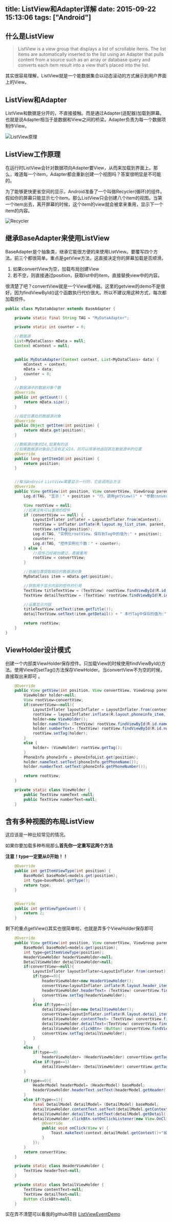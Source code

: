 title: ListView和Adapter详解
date: 2015-09-22 15:13:06
tags: ["Android"]
---
## 什么是ListView
> ListView is a view group that displays a list of scrollable items. The list items are automatically inserted to the list using an Adapter that pulls content from a source such as an array or database query and converts each item result into a view that’s placed into the list.

其实很容易理解，ListView就是一个能数据集合以动态滚动的方式展示到用户界面上的View。
<!--more-->

## ListView和Adapter

ListView和数据是分开的，不直接接触。而是通过Adapter(适配器)加载到屏幕。也就是说Adapter相当于是数据和View之间的桥梁。Adapter负责为每一个数据项制作View。

![ListView原理](http://ww4.sinaimg.cn/mw690/87dacc16gw1ewbbhro6s3j20dr0agwfb.jpg)

## ListView工作原理

在运行时ListView会针对数据项向Adapter要View，从而来加载到界面上。那么，难道每一个item，Adapter都会重新创建一个视图吗？答案很明显是不可能的。

为了能够更快更省空间的显示，Android准备了一个叫做Recycler(循环)的组件。假如你的屏幕只能显示七个item。那么ListView只会创建八个item的视图。当第一个item出去，离开屏幕的时候，这个item的view就会被拿来重用，显示下一个item的内容。

![Recycler](http://android.amberfog.com/wp-content/uploads/2010/02/listview_recycler.jpg)

## 继承BaseAdapter来使用ListView

BaseAdapter是个抽象类，继承它能很方便的来使用ListView。要覆写四个方法。前三个都很简单。重点是getView方法，这直接决定你的屏幕加载是否顺滑。

1.  如果convertView为空，加载布局创建View
2.  若不空，则直接通过position，获取list中的item，直接替换view中的内容。

很清楚了吧？convertView就是一个View缓冲器。这里的getview的demo不是很好。因为findViewById()这个函数执行代价很大。所以不建议用这种方式，每次都加载控件。
```java
public class MyDataAdapter extends BaseAdapter {

    private static final String TAG = "MyDataAdapter";

    private static int counter = 0;

    //数据源
    List<MyDataClass> mData = null;
    Context mContext = null;


    public MyDataAdapter(Context context, List<MyDataClass> data) {
        mContext = context;
        mData = data;
        counter = 0;
    }

    //数据源中的数据对象个数
    @Override
    public int getCount() {
        return mData.size();
    }

    //指定位置处的数据源对象
    @Override
    public Object getItem(int position) {
        return mData.get(position);
    }

    //数据源对象的Id,如果有的话
    //如果数据源对象自己没有定义Id，则可以简单地返回其在数据源中的位置
    @Override
    public long getItemId(int position) {
        return position;
    }


    //每当Android ListView需要显示一行时，它会调用此方法
    @Override
    public View getView(int position, View convertView, ViewGroup parent) {
        Log.d(TAG, "显示：" + position + "行，调用getView()" + "参数convertView==null?" + (convertView == null));

        View rootView = null;
        //如果没有可以重用的控件
        if (convertView == null) {
            LayoutInflater inflater = LayoutInflater.from(mContext);
            rootView = inflater.inflate(R.layout.my_list_item, parent, false); //加载布局，创建View
            rootView.setTag(position);
            Log.d(TAG, "实例化rootView，保存到Tag中的值为:" + position);
            counter++;
            Log.d(TAG, "控件实例化个数：" + counter);
        } else {
            //控件己经被创建过，直接重用
            rootView = convertView;
        }

        //依据位置提取相应的数据源对象
        MyDataClass item = mData.get(position);

        //获取用于显示内容的控件的引用
        TextView titleTextView = (TextView) rootView.findViewById(R.id.tvTitle);
        TextView detailTextView = (TextView) rootView.findViewById(R.id.tvDetail);

        //设置显示内容
        titleTextView.setText(item.getTitle());
        detailTextView.setText(item.getDetail() + " 本行Tag中保存的值为:" + rootView.getTag());

        return rootView;
    }
}
```

## ViewHolder设计模式

创建一个内部类ViewHolder保存控件。只加载View的时候使用findViewById()方法。使用View的setTag()方法保存ViewHolder。当convertView不为空的时候，直接取出来即可
。
```java
    @Override
    public View getView(int position, View convertView, ViewGroup parent) {
        ViewHolder holder=null;
        View rootView=convertView;
        if(convertView==null){
            LayoutInflater layoutInflater = LayoutInflater.from(context);
            rootView = layoutInflater.inflate(R.layout.phoneinfo_item, parent, false);
            holder=new ViewHolder();
            holder.nameText= (TextView) rootView.findViewById(R.id.nameText);
            holder.numberText= (TextView) rootView.findViewById(R.id.numberText);
            rootView.setTag(holder);
        }
        else {
            holder= (ViewHolder) rootView.getTag();
        }
        PhoneInfo phoneInfo = phoneInfoList.get(position);
        holder.nameText.setText(phoneInfo.getPhoneName());
        holder.numberText.setText(phoneInfo.getPhoneNumber());

        return rootView;
    }

    private static class ViewHolder {
        public TextView nameText =null;
        public TextView numberText=null;
    }
```

## 含有多种视图的布局ListView

这应该是一种比较常见的情况。

如果你要加载多种布局那么**首先你一定重写这两个方法**

**注意！type一定要从0开始！！**
```java
    @Override
    public int getItemViewType(int position) {
        BaseModel baseModel=models.get(position);
        int type=baseModel.getType();
        return type;
    }


    @Override
    public int getViewTypeCount() {
        return 2;
    }
```

剩下的重点getView()其实也很简单啦，也就是弄多个ViewHolder保存即可
```java
    @Override
    public View getView(int position, View convertView, ViewGroup parent) {
        BaseModel baseModel=models.get(position);
        int type=getItemViewType(position);
        HeaderViewHolder headerViewHolder=null;
        DetailViewHolder detailViewHolder=null;
        if(convertView==null){
            LayoutInflater layoutInflater=LayoutInflater.from(context);
            if(type==0){
                headerViewHolder=new HeaderViewHolder();
                convertView=layoutInflater.inflate(R.layout.header_item,null);
                headerViewHolder.headerText= (TextView) convertView.findViewById(R.id.headerText);
                convertView.setTag(headerViewHolder);
            }
            else if(type==1){
                detailViewHolder=new DetailViewHolder();
                convertView=layoutInflater.inflate(R.layout.detail_item,null);
                detailViewHolder.contentText= (TextView) convertView.findViewById(R.id.contentText);
                detailViewHolder.detailText=(TextView) convertView.findViewById(R.id.detailText);
                detailViewHolder.clickBtn= (Button) convertView.findViewById(R.id.clickButton);
                convertView.setTag(detailViewHolder);
            }
        }
        else  {
            if(type==0)
                headerViewHolder= (HeaderViewHolder) convertView.getTag();
            else if(type==1)
                detailViewHolder= (DetailViewHolder) convertView.getTag();
        }

        if(type==0){
            HeaderModel headerModel= (HeaderModel) baseModel;
            headerViewHolder.headerText.setText(headerModel.getHeader());
        }
        else if(type==1){
            final DetailModel detailModel= (DetailModel) baseModel;
            detailViewHolder.contentText.setText(detailModel.getContext());
            detailViewHolder.detailText.setText(detailModel.getDetail());
            detailViewHolder.clickBtn.setOnClickListener(new View.OnClickListener() {
                @Override
                public void onClick(View v) {
                    Toast.makeText(context,detailModel.getContext()+"被点击",Toast.LENGTH_SHORT).show();
                }
            });
        }
        return convertView;
    }

    private static class HeaderViewHolder {
        TextView headerText=null;
    }

    private static class DetailViewHolder {
        TextView contentText=null;
        TextView detailText=null;
        Button clickBtn=null;
    }
```

实在弄不清楚可以看我的github项目 [ListViewEventDemo](https://github.com/threezj/AndroidSimpleProject/tree/master/ListViewEventDemo)

